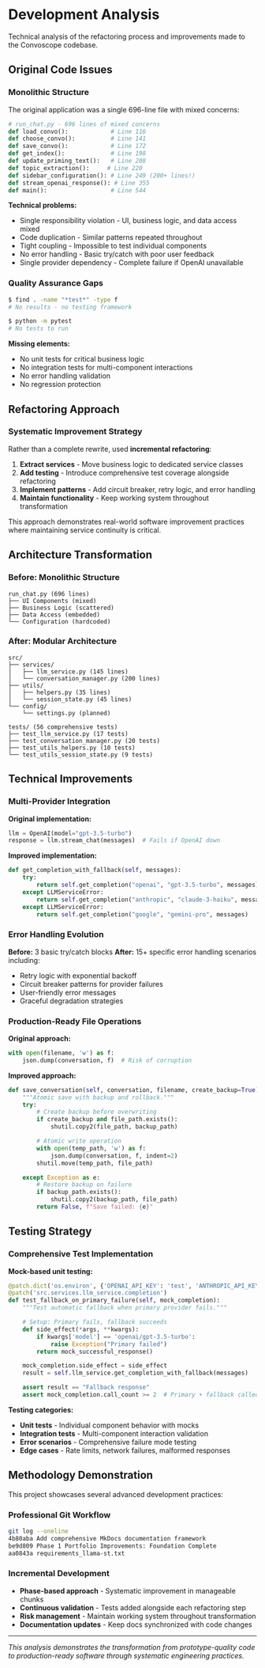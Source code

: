 # Development Analysis

Technical analysis of the refactoring process and improvements made to the Convoscope codebase.

## Original Code Issues

### Monolithic Structure

The original application was a single 696-line file with mixed concerns:

```python
# run_chat.py - 696 lines of mixed concerns
def load_convo():            # Line 116
def choose_convo():          # Line 141
def save_convo():            # Line 172
def get_index():             # Line 198
def update_priming_text():   # Line 208
def topic_extraction():     # Line 220
def sidebar_configuration(): # Line 249 (200+ lines!)
def stream_openai_response(): # Line 355
def main():                  # Line 544
```

**Technical problems:**
- Single responsibility violation - UI, business logic, and data access mixed
- Code duplication - Similar patterns repeated throughout
- Tight coupling - Impossible to test individual components
- No error handling - Basic try/catch with poor user feedback
- Single provider dependency - Complete failure if OpenAI unavailable

### Quality Assurance Gaps

```bash
$ find . -name "*test*" -type f
# No results - no testing framework

$ python -m pytest
# No tests to run
```

**Missing elements:**
- No unit tests for critical business logic
- No integration tests for multi-component interactions
- No error handling validation
- No regression protection

## Refactoring Approach

### Systematic Improvement Strategy

Rather than a complete rewrite, used **incremental refactoring**:

1. **Extract services** - Move business logic to dedicated service classes
2. **Add testing** - Introduce comprehensive test coverage alongside refactoring
3. **Implement patterns** - Add circuit breaker, retry logic, and error handling
4. **Maintain functionality** - Keep working system throughout transformation

This approach demonstrates real-world software improvement practices where maintaining service continuity is critical.

## Architecture Transformation

### Before: Monolithic Structure
```
run_chat.py (696 lines)
├── UI Components (mixed)
├── Business Logic (scattered)
├── Data Access (embedded)
└── Configuration (hardcoded)
```

### After: Modular Architecture
```
src/
├── services/
│   ├── llm_service.py (145 lines)
│   └── conversation_manager.py (200 lines)
├── utils/
│   ├── helpers.py (35 lines)
│   └── session_state.py (45 lines)
└── config/
    └── settings.py (planned)

tests/ (56 comprehensive tests)
├── test_llm_service.py (17 tests)
├── test_conversation_manager.py (20 tests)
├── test_utils_helpers.py (10 tests)
└── test_utils_session_state.py (9 tests)
```

## Technical Improvements

### Multi-Provider Integration

**Original implementation:**
```python
llm = OpenAI(model="gpt-3.5-turbo")
response = llm.stream_chat(messages)  # Fails if OpenAI down
```

**Improved implementation:**
```python
def get_completion_with_fallback(self, messages):
    try:
        return self.get_completion("openai", "gpt-3.5-turbo", messages)
    except LLMServiceError:
        return self.get_completion("anthropic", "claude-3-haiku", messages)
    except LLMServiceError:
        return self.get_completion("google", "gemini-pro", messages)
```

### Error Handling Evolution

**Before:** 3 basic try/catch blocks
**After:** 15+ specific error handling scenarios including:
- Retry logic with exponential backoff
- Circuit breaker patterns for provider failures
- User-friendly error messages
- Graceful degradation strategies

### Production-Ready File Operations

**Original approach:**
```python
with open(filename, 'w') as f:
    json.dump(conversation, f)  # Risk of corruption
```

**Improved approach:**
```python
def save_conversation(self, conversation, filename, create_backup=True):
    """Atomic save with backup and rollback."""
    try:
        # Create backup before overwriting
        if create_backup and file_path.exists():
            shutil.copy2(file_path, backup_path)

        # Atomic write operation
        with open(temp_path, 'w') as f:
            json.dump(conversation, f, indent=2)
        shutil.move(temp_path, file_path)

    except Exception as e:
        # Restore backup on failure
        if backup_path.exists():
            shutil.copy2(backup_path, file_path)
        return False, f"Save failed: {e}"
```

## Testing Strategy

### Comprehensive Test Implementation

**Mock-based unit testing:**
```python
@patch.dict('os.environ', {'OPENAI_API_KEY': 'test', 'ANTHROPIC_API_KEY': 'test'})
@patch('src.services.llm_service.completion')
def test_fallback_on_primary_failure(self, mock_completion):
    """Test automatic fallback when primary provider fails."""

    # Setup: Primary fails, fallback succeeds
    def side_effect(*args, **kwargs):
        if kwargs['model'] == 'openai/gpt-3.5-turbo':
            raise Exception("Primary failed")
        return mock_successful_response()

    mock_completion.side_effect = side_effect
    result = self.llm_service.get_completion_with_fallback(messages)

    assert result == "Fallback response"
    assert mock_completion.call_count >= 2  # Primary + fallback called
```

**Testing categories:**
- **Unit tests** - Individual component behavior with mocks
- **Integration tests** - Multi-component interaction validation
- **Error scenarios** - Comprehensive failure mode testing
- **Edge cases** - Rate limits, network failures, malformed responses

## Methodology Demonstration

This project showcases several advanced development practices:

### Professional Git Workflow
```bash
git log --oneline
4b80aba Add comprehensive MkDocs documentation framework
be9d809 Phase 1 Portfolio Improvements: Foundation Complete
aa0843a requirements_llama-st.txt
```

### Incremental Development
- **Phase-based approach** - Systematic improvement in manageable chunks
- **Continuous validation** - Tests added alongside each refactoring step
- **Risk management** - Maintain working system throughout transformation
- **Documentation updates** - Keep docs synchronized with code changes

---

*This analysis demonstrates the transformation from prototype-quality code to production-ready software through systematic engineering practices.*